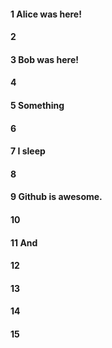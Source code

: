 #### 1 Alice was here!
#### 2
#### 3 Bob was here!
#### 4
#### 5 Something
#### 6
#### 7 I sleep
#### 8
#### 9 Github is awesome.
#### 10
#### 11 And
#### 12
#### 13
#### 14
#### 15
